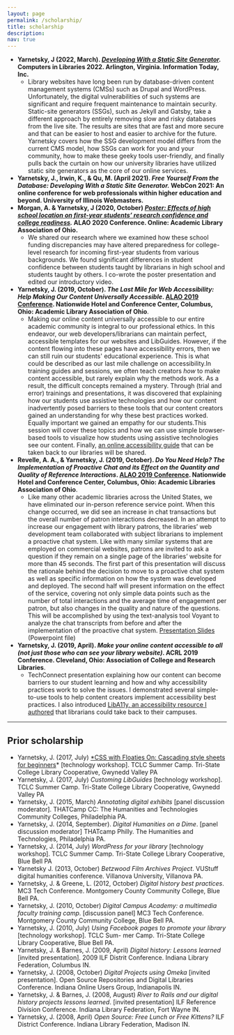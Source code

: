 ```yaml
---
layout: page
permalink: /scholarship/
title: scholarship
description: 
nav: true
---
```


- **Yarnetsky, J (2022, March). *[Developing With a Static Site Generator](https://computersinlibraries.infotoday.com/2022/program.aspx#15132).* Computers in Libraries 2022. Arlington, Virginia. Information Today, Inc.**
    - Library websites have long been run by database-driven content management systems (CMSs) such as Drupal and WordPress. Unfortunately, the digital vulnerabilities of such systems are significant and require frequent maintenance to maintain security. Static-site generators (SSGs), such as Jekyll and Gatsby, take a different approach by entirely removing slow and risky databases from the live site. The results are sites that are fast and more secure and that can be easier to host and easier to archive for the future. Yarnetsky covers how the SSG development model differs from the current CMS model, how SSGs can work for you and your community, how to make these geeky tools user-friendly, and finally pulls back the curtain on how our university libraries have utilized static site generators as the core of our online services.
- **Yarnetsky, J., Irwin, K., & Qu, M. (April 2021). *Free Yourself From the Database: Developing With a Static Site Generator.* WebCon 2021: An online conference for web professionals within higher education and beyond. University of Illinois Webmasters.**
- **Morgan, A. & Yarnetsky, J (2020, October) *[Poster: Effects of high school location on first-year students’ research confidence and college readiness](https://2020.alaoweb.org/posters/hs-location).* ALAO 2020 Conference. Online: Academic Library Association of Ohio.**
    - We shared our research where we examined how these school funding discrepancies may have altered preparedness for college-level research for incoming first-year students from various backgrounds. We found significant differences in student confidence between students taught by librarians in high school and students taught by others. I co-wrote the poster presentation and edited our introductory video.
- **Yarnetsky, J. (2019, October). *The Last Mile for Web Accessibility: Help Making Our Content Universally Accessible*. [ALAO 2019 Conference](https://www.alaoweb.org/conferences/2019/program). Nationwide Hotel and Conference Center, Columbus, Ohio: Academic Library Association of Ohio**.
    - Making our online content universally accessible to our entire academic community is integral to our professional ethics. In this endeavor, our web developers/librarians can maintain perfect, accessible templates for our websites and LibGuides. However, if the content flowing into these pages have accessibility errors, then we can still ruin our students' educational experience. This is what could be described as our last mile challenge on accessibility.In training guides and sessions, we often teach creators *how* to make content accessible, but rarely explain why the methods work. As a result, the difficult concepts remained a mystery. Through (trial and error) trainings and presentations, it was discovered that explaining how our students use assistive technologies and how our content inadvertently posed barriers to these tools that our content creators gained an understanding for why these best practices worked. Equally important we gained an empathy for our students.This session will cover these topics and how we can use simple browser-based tools to visualize how students using assistive technologies see our content. Finally, [an online accessibility guide](https://www.liba11y.org/) that can be taken back to our libraries will be shared.
- **Revelle, A. A., & Yarnetsky, J. (2019, October). *Do You Need Help? The Implementation of Proactive Chat and its Effect on the Quantity and Quality of Reference Interactions*. [ALAO 2019 Conference](https://www.alaoweb.org/conferences/2019/program). Nationwide Hotel and Conference Center, Columbus, Ohio: Academic Libraries Association of Ohio**.
    - Like many other academic libraries across the United States, we have eliminated our in-person reference service point. When this change occurred, we did see an increase in chat transactions but the overall number of patron interactions decreased. In an attempt to increase our engagement with library patrons, the libraries’ web development team collaborated with subject librarians to implement a proactive chat system. Like with many similar systems that are employed on commercial websites, patrons are invited to ask a question if they remain on a single page of the libraries’ website for more than 45 seconds. The first part of this presentation will discuss the rationale behind the decision to move to a proactive chat system as well as specific information on how the system was developed and deployed. The second half will present information on the effect of the service, covering not only simple data points such as the number of total interactions and the average time of engagement per patron, but also changes in the quality and nature of the questions. This will be accomplished by using the text-analysis tool Voyant to analyze the chat transcripts from before and after the implementation of the proactive chat system. [Presentation Slides](https://www.alaoweb.org/resources/conferences/2019/archive/Session%202/Proactive%20Chat.pptx) (Powerpoint file)
- **Yarnetsky, J. (2019, April). *Make your online content accessible to all (not just those who can see your library website)*. ACRL 2019 Conference. Cleveland, Ohio: Association of College and Research Libraries**.
    - TechConnect presentation explaining how our content can become barriers to our student learning and how and why accessibility practices work to solve the issues. I  demonstrated several simple-to-use tools to help content creators implement accessibility best practices. I also introduced [LibA11y, an accessibility resource I authored](https://www.liba11y.org/) that librarians could take back to their campuses.

<hr/>

## Prior scholarship

- Yarnetsky, J. (2017, July) [*CSS with Floaties On: Cascading style sheets for beginners](https://library.mc3.edu/friendly.php?s=css)* [technology workshop]. TCLC Summer Camp. Tri-State College Library Cooperative, Gwynedd Valley PA
- Yarnetsky, J. (2017, July) *Customing LibGuides* [technology workshop]. TCLC Summer Camp. Tri-State College Library Cooperative, Gwynedd Valley PA
- Yarnetsky, J. (2015, March) *Annotating digital exhibits* [panel discussion moderator]. THATCamp CC: The Humanities and Technologies Community Colleges, Philadelphia PA.
- Yarnetsky, J. (2014, September). *Digital Humanities on a Dime*. [panel discussion moderator] THATcamp Philly. The Humanities and Technologies, Philadelphia PA.
- Yarnetsky, J. (2014, July) *WordPress for your library* [technology workshop]. TCLC Summer Camp. Tri-State College Library Cooperative, Blue Bell PA
- Yarnetsky J. (2013, October) *Betzwood Film Archives Project*. VUStuff digital humanities conference. Villanova University, Villanova PA.
- Yarnetsky, J. & Greene, L. (2012, October) *Digital history best practices*. MC3 Tech Conference. Montgomery County Community College, Blue Bell PA.
- Yarnetsky, J. (2010, October) *Digital Campus Academy: a multimedia faculty training camp*. [discussion panel] MC3 Tech Conference. Montgomery County Community College, Blue Bell PA.
- Yarnetsky, J. (2010, July) *Using Facebook pages to promote your library* [technology workshop]. TCLC Sum- mer Camp. Tri-State College Library Cooperative, Blue Bell PA.
- Yarnetsky, J. & Barnes, J. (2009, April) *Digital history: Lessons learned* [invited presentation]. 2009 ILF Distrit Conference. Indiana Library Federation, Columbus IN.
- Yarnetsky, J. (2008, October) *Digital Projects using Omeka* [invited presentation]. Open Source Repositories and Digital Libraries Conference. Indiana Online Users Group, Indianapolis IN.
- Yarnetsky, J. & Barnes, J. (2008, August) *River to Rails and our digital history projects lessons learned*. [invited presentation] ILF Reference Division Conference. Indiana Library Federation, Fort Wayne IN.
- Yarnetsky, J. (2008, April) *Open Source: Free Lunch or Free Kittens?* ILF District Conference. Indiana Library Federation, Madison IN.
